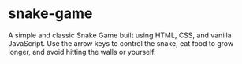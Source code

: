 # snake-game
A simple and classic Snake Game built using HTML, CSS, and vanilla JavaScript. Use the arrow keys to control the snake, eat food to grow longer, and avoid hitting the walls or yourself.
